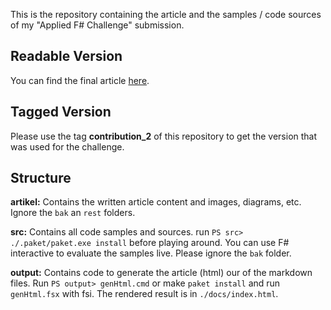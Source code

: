 
This is the repository containing the article and the samples / code sources of my "Applied F# Challenge" submission.

## Readable Version

You can find the final article [here](https://github.com/RonaldSchlenker/applied_fsharp_challenge/blob/master/docs/index.md).

## Tagged Version

Please use the tag **contribution_2** of this repository to get the version that was used for the challenge.

## Structure

**artikel:** Contains the written article content and images, diagrams, etc. Ignore the `bak` an `rest` folders.

**src:** Contains all code samples and sources. run `PS src> ./.paket/paket.exe install` before playing around. You can use F# interactive to evaluate the samples live. Please ignore the `bak` folder.

**output:** Contains code to generate the article (html) our of the markdown files. Run `PS output> genHtml.cmd` or make `paket install` and run `genHtml.fsx` with fsi. The rendered result is in `./docs/index.html`.
